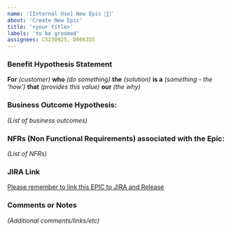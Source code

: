 ```yaml
---
name: '[Internal Use] New Epic 🐱‍🏍'
about: 'Create New Epic'
title: '<your title>'
labels: 'to be groomed'
assignees: C5230925, D066355
---
```

### Benefit Hypothesis Statement
**For** _(customer)_
**who** _(do something)_
**the** _(solution)_
**is a** _(something - the 'how')_
**that** _(provides this value)_
**our** _(the why)_

### Business Outcome Hypothesis:
_(List of business outcomes)_

### NFRs (Non Functional Requirements) associated with the Epic:
_(List of NFRs)_

### JIRA Link
[Please remember to link this EPIC to JIRA and Release](#)

### Comments or Notes
_(Additional comments/links/etc)_
